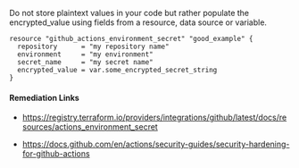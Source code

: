 
Do not store plaintext values in your code but rather populate the encrypted_value using fields from a resource, data source or variable.

```hcl
resource "github_actions_environment_secret" "good_example" {
  repository      = "my repository name"
  environment     = "my environment"
  secret_name     = "my secret name"
  encrypted_value = var.some_encrypted_secret_string
}
```

#### Remediation Links
 - https://registry.terraform.io/providers/integrations/github/latest/docs/resources/actions_environment_secret

 - https://docs.github.com/en/actions/security-guides/security-hardening-for-github-actions

